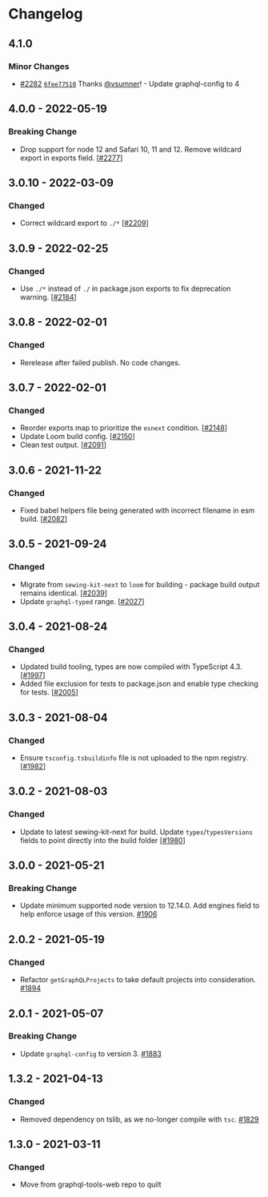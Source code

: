 # Changelog

## 4.1.0

### Minor Changes

- [#2282](https://github.com/Shopify/quilt/pull/2282) [`6fee77510`](https://github.com/Shopify/quilt/commit/6fee775105044d061973e8731b39c439c7ce950f) Thanks [@vsumner](https://github.com/vsumner)! - Update graphql-config to 4

## 4.0.0 - 2022-05-19

### Breaking Change

- Drop support for node 12 and Safari 10, 11 and 12. Remove wildcard export in exports field. [[#2277](https://github.com/Shopify/quilt/pull/2277)]

## 3.0.10 - 2022-03-09

### Changed

- Correct wildcard export to `./*` [[#2209](https://github.com/Shopify/quilt/pull/2209)]

## 3.0.9 - 2022-02-25

### Changed

- Use `./*` instead of `./` in package.json exports to fix deprecation warning. [[#2184](https://github.com/Shopify/quilt/pull/2184)]

## 3.0.8 - 2022-02-01

### Changed

- Rerelease after failed publish. No code changes.

## 3.0.7 - 2022-02-01

### Changed

- Reorder exports map to prioritize the `esnext` condition. [[#2148](https://github.com/Shopify/quilt/pull/2148)]
- Update Loom build config. [[#2150](https://github.com/Shopify/quilt/pull/2150)]
- Clean test output. [[#2091](https://github.com/Shopify/quilt/pull/2091)]

## 3.0.6 - 2021-11-22

### Changed

- Fixed babel helpers file being generated with incorrect filename in esm build. [[#2082](https://github.com/Shopify/quilt/pull/2082)]

## 3.0.5 - 2021-09-24

### Changed

- Migrate from `sewing-kit-next` to `loom` for building - package build output remains identical. [[#2039](https://github.com/Shopify/quilt/pull/2039)]
- Update `graphql-typed` range. [[#2027](https://github.com/Shopify/quilt/pull/2027)]

## 3.0.4 - 2021-08-24

### Changed

- Updated build tooling, types are now compiled with TypeScript 4.3. [[#1997](https://github.com/Shopify/quilt/pull/1997)]
- Added file exclusion for tests to package.json and enable type checking for tests. [[#2005](https://github.com/Shopify/quilt/pull/2005)]

## 3.0.3 - 2021-08-04

### Changed

- Ensure `tsconfig.tsbuildinfo` file is not uploaded to the npm registry. [[#1982](https://github.com/Shopify/quilt/pull/1982)]

## 3.0.2 - 2021-08-03

### Changed

- Update to latest sewing-kit-next for build. Update `types`/`typesVersions` fields to point directly into the build folder [[#1980](https://github.com/Shopify/quilt/pull/1980)]

## 3.0.0 - 2021-05-21

### Breaking Change

- Update minimum supported node version to 12.14.0. Add engines field to help enforce usage of this version. [#1906](https://github.com/Shopify/quilt/pull/1906)

## 2.0.2 - 2021-05-19

### Changed

- Refactor `getGraphQLProjects` to take default projects into consideration. [#1894](https://github.com/Shopify/quilt/pull/1894)

## 2.0.1 - 2021-05-07

### Breaking Change

- Update `graphql-config` to version 3. [#1883](https://github.com/Shopify/quilt/pull/1883)

## 1.3.2 - 2021-04-13

### Changed

- Removed dependency on tslib, as we no-longer compile with `tsc`. [#1829](https://github.com/Shopify/quilt/pull/1829)

## 1.3.0 - 2021-03-11

### Changed

- Move from graphql-tools-web repo to quilt
